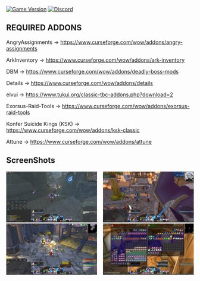 [![Game Version](https://img.shields.io/badge/wow-2.5.2-blue.svg)](https://github.com/Pumpers-Inc)
[![Discord](https://discordapp.com/api/guilds/815419317725691924/widget.png?style=shield)](https://discord.gg/EqYA2QjN)

## REQUIRED ADDONS


AngryAssignments           -> https://www.curseforge.com/wow/addons/angry-assignments

ArkInventory               -> https://www.curseforge.com/wow/addons/ark-inventory

DBM                        -> https://www.curseforge.com/wow/addons/deadly-boss-mods

Details                    -> https://www.curseforge.com/wow/addons/details

elvui                      -> https://www.tukui.org/classic-tbc-addons.php?download=2

Exorsus-Raid-Tools         -> https://www.curseforge.com/wow/addons/exorsus-raid-tools

Konfer Suicide Kings (KSK) -> https://www.curseforge.com/wow/addons/ksk-classic

Attune                     -> https://www.curseforge.com/wow/addons/attune


## ScreenShots
<a href="./Pictures/Screenshot 20from%202021-08-31%2021-09-55.png">
<img src="./Pictures/Screenshot%20from%202021-08-31%2021-09-55.png" align="right" width="48.5%">
<a href="./Pictures/Screenshot from 2021-08-31 21-26-40.png">
<img src="./Pictures/Screenshot from 2021-08-31 21-26-40.png" width="48.5%">
</a>
<a href="./Pictures/Screenshot from 2021-09-01 00-39-22.png">
<img src="./Pictures/Screenshot from 2021-09-01 00-39-22.png" align="right" width="48.5%">
<a href="./Pictures/Screenshot from 2021-08-31 21-39-14.png">
<img src="./Pictures/Screenshot from 2021-08-31 21-39-14.png" width="48.5%">
</a>
  
  
